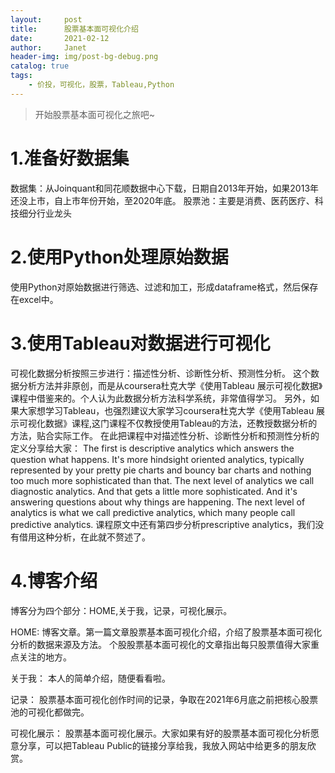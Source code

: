 ```yaml
---
layout:     post
title:      股票基本面可视化介绍
date:       2021-02-12
author:     Janet
header-img: img/post-bg-debug.png
catalog: true
tags:
    - 价投，可视化，股票，Tableau,Python
---
```


>开始股票基本面可视化之旅吧~ 

# 1.准备好数据集

数据集：从Joinquant和同花顺数据中心下载，日期自2013年开始，如果2013年还没上市，自上市年份开始，至2020年底。
股票池：主要是消费、医药医疗、科技细分行业龙头

# 2.使用Python处理原始数据

使用Python对原始数据进行筛选、过滤和加工，形成dataframe格式，然后保存在excel中。


# 3.使用Tableau对数据进行可视化

可视化数据分析按照三步进行：描述性分析、诊断性分析、预测性分析。
这个数据分析方法并非原创，而是从coursera杜克大学《使用Tableau 展示可视化数据》课程中借鉴来的。个人认为此数据分析方法科学系统，非常值得学习。
另外，如果大家想学习Tableau，也强烈建议大家学习coursera杜克大学《使用Tableau 展示可视化数据》课程,这门课程不仅教授使用Tableau的方法，还教授数据分析的方法，贴合实际工作。
在此把课程中对描述性分析、诊断性分析和预测性分析的定义分享给大家：
The first is descriptive analytics which answers the question what happens. It's more hindsight oriented analytics, typically represented by your pretty pie charts
 and bouncy bar charts and nothing too much more sophisticated than that. 
The next level of analytics we call diagnostic analytics. And that gets a little more sophisticated. And it's answering questions about why things are happening. 
The next level of analytics is what we call predictive analytics, which many people call predictive analytics.
课程原文中还有第四步分析prescriptive analytics，我们没有借用这种分析，在此就不赘述了。

# 4.博客介绍
 
博客分为四个部分：HOME,关于我，记录，可视化展示。

HOME:
博客文章。第一篇文章股票基本面可视化介绍，介绍了股票基本面可视化分析的数据来源及方法。
个股股票基本面可视化的文章指出每只股票值得大家重点关注的地方。

关于我：
本人的简单介绍，随便看看啦。

记录：
股票基本面可视化创作时间的记录，争取在2021年6月底之前把核心股票池的可视化都做完。

可视化展示：
股票基本面可视化展示。大家如果有好的股票基本面可视化分析愿意分享，可以把Tableau Public的链接分享给我，我放入网站中给更多的朋友欣赏。


